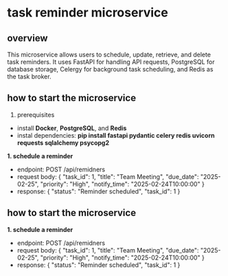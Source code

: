 # task reminder microservice


## overview

This microservice allows users to schedule, update, retrieve, and delete task reminders. It uses FastAPI for handling API requests, PostgreSQL for database storage, Celergy for background task scheduling, and Redis as the task broker.

## how to start the microservice

1. prerequisites
* install **Docker**, **PostgreSQL**, and **Redis**
* instal dependencies: **pip install fastapi pydantic celery redis uvicorn requests sqlalchemy psycopg2**







**1. schedule a reminder**
  * endpoint: POST /api/remidners
  * request body:
    {
      "task_id": 1,
      "title": "Team Meeting",
      "due_date": "2025-02-25",
      "priority": "High",
      "notify_time": "2025-02-24T10:00:00"
    }
  * response:
    { "status": "Reminder scheduled", "task_id": 1 }

## how to start the microservice
**1. schedule a reminder**
  * endpoint: POST /api/remidners
  * request body:
    {
      "task_id": 1,
      "title": "Team Meeting",
      "due_date": "2025-02-25",
      "priority": "High",
      "notify_time": "2025-02-24T10:00:00"
    }
  * response:
    { "status": "Reminder scheduled", "task_id": 1 }
